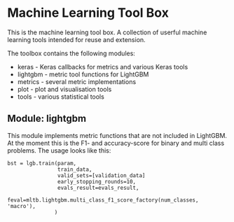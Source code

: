 # Machine Learning Tool Box
This is the machine learning tool box. A collection of userful machine learning tools intended for reuse and extension.

The toolbox contains the following modules:
* keras - Keras callbacks for metrics and various Keras tools
* lightgbm - metric tool functions for LightGBM
* metrics - several metric implementations 
* plot - plot and visualisation tools
* tools - various statistical tools

## Module: lightgbm
This module implements metric functions that are not included in LightGBM. 
At the moment this is the F1- and accuracy-score for binary and multi class problems.
The usage looks like this:
```
bst = lgb.train(param, 
                train_data, 
                valid_sets=[validation_data]
                early_stopping_rounds=10,
                evals_result=evals_result,
                feval=mltb.lightgbm.multi_class_f1_score_factory(num_classes, 'macro'),
               )
```
